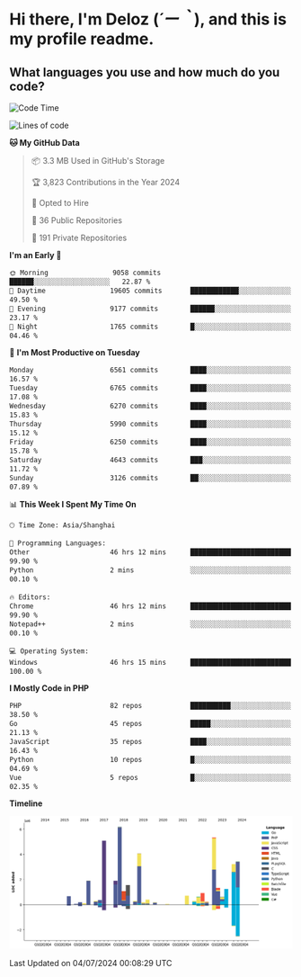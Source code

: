 # **Hi there, I'm Deloz (*´ー｀*), and this is my profile readme.**

## **What languages you use and how much do you code?**

<!--START_SECTION:waka-->
![Code Time](http://img.shields.io/badge/Code%20Time-4%2C344%20hrs%2051%20mins-blue)

![Lines of code](https://img.shields.io/badge/From%20Hello%20World%20I%27ve%20Written-42.3%20million%20lines%20of%20code-blue)

**🐱 My GitHub Data** 

> 📦 3.3 MB Used in GitHub's Storage 
 > 
> 🏆 3,823 Contributions in the Year 2024
 > 
> 💼 Opted to Hire
 > 
> 📜 36 Public Repositories 
 > 
> 🔑 191 Private Repositories 
 > 
**I'm an Early 🐤** 

```text
🌞 Morning                9058 commits        ██████░░░░░░░░░░░░░░░░░░░   22.87 % 
🌆 Daytime                19605 commits       ████████████░░░░░░░░░░░░░   49.50 % 
🌃 Evening                9177 commits        ██████░░░░░░░░░░░░░░░░░░░   23.17 % 
🌙 Night                  1765 commits        █░░░░░░░░░░░░░░░░░░░░░░░░   04.46 % 
```
📅 **I'm Most Productive on Tuesday** 

```text
Monday                   6561 commits        ████░░░░░░░░░░░░░░░░░░░░░   16.57 % 
Tuesday                  6765 commits        ████░░░░░░░░░░░░░░░░░░░░░   17.08 % 
Wednesday                6270 commits        ████░░░░░░░░░░░░░░░░░░░░░   15.83 % 
Thursday                 5990 commits        ████░░░░░░░░░░░░░░░░░░░░░   15.12 % 
Friday                   6250 commits        ████░░░░░░░░░░░░░░░░░░░░░   15.78 % 
Saturday                 4643 commits        ███░░░░░░░░░░░░░░░░░░░░░░   11.72 % 
Sunday                   3126 commits        ██░░░░░░░░░░░░░░░░░░░░░░░   07.89 % 
```


📊 **This Week I Spent My Time On** 

```text
🕑︎ Time Zone: Asia/Shanghai

💬 Programming Languages: 
Other                    46 hrs 12 mins      █████████████████████████   99.90 % 
Python                   2 mins              ░░░░░░░░░░░░░░░░░░░░░░░░░   00.10 % 

🔥 Editors: 
Chrome                   46 hrs 12 mins      █████████████████████████   99.90 % 
Notepad++                2 mins              ░░░░░░░░░░░░░░░░░░░░░░░░░   00.10 % 

💻 Operating System: 
Windows                  46 hrs 15 mins      █████████████████████████   100.00 % 
```

**I Mostly Code in PHP** 

```text
PHP                      82 repos            ██████████░░░░░░░░░░░░░░░   38.50 % 
Go                       45 repos            █████░░░░░░░░░░░░░░░░░░░░   21.13 % 
JavaScript               35 repos            ████░░░░░░░░░░░░░░░░░░░░░   16.43 % 
Python                   10 repos            █░░░░░░░░░░░░░░░░░░░░░░░░   04.69 % 
Vue                      5 repos             █░░░░░░░░░░░░░░░░░░░░░░░░   02.35 % 
```



**Timeline**

![Lines of Code chart](https://raw.githubusercontent.com/deloz/deloz/main/assets/bar_graph.png)


 Last Updated on 04/07/2024 00:08:29 UTC
<!--END_SECTION:waka-->
